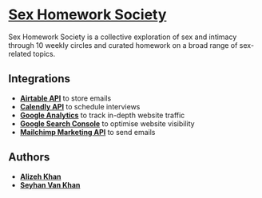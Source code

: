 # [Sex Homework Society](http://sexhomeworksociety.com)

Sex Homework Society is a collective exploration of sex and intimacy through 10 weekly circles and curated homework on a broad range of sex-related topics.

## Integrations
* [**Airtable API**](https://airtable.com/api) to store emails
* [**Calendly API**](https://calendly.stoplight.io/) to schedule interviews
* [**Google Analytics**](https://analytics.google.com/) to track in-depth website traffic
* [**Google Search Console**](https://search.google.com/search-console/welcome) to optimise website visibility
* [**Mailchimp Marketing API**](https://mailchimp.com/developer/api/marketing/) to send emails

## Authors
* [**Alizeh Khan** ](https://github.com/alizehkhan)
* [**Seyhan Van Khan**](https://github.com/seyhanvankhan)
